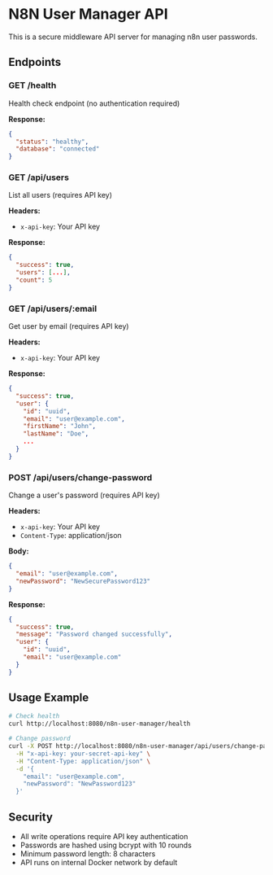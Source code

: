 # N8N User Manager API

This is a secure middleware API server for managing n8n user passwords.

## Endpoints

### GET /health
Health check endpoint (no authentication required)

**Response:**
```json
{
  "status": "healthy",
  "database": "connected"
}
```

### GET /api/users
List all users (requires API key)

**Headers:**
- `x-api-key`: Your API key

**Response:**
```json
{
  "success": true,
  "users": [...],
  "count": 5
}
```

### GET /api/users/:email
Get user by email (requires API key)

**Headers:**
- `x-api-key`: Your API key

**Response:**
```json
{
  "success": true,
  "user": {
    "id": "uuid",
    "email": "user@example.com",
    "firstName": "John",
    "lastName": "Doe",
    ...
  }
}
```

### POST /api/users/change-password
Change a user's password (requires API key)

**Headers:**
- `x-api-key`: Your API key
- `Content-Type`: application/json

**Body:**
```json
{
  "email": "user@example.com",
  "newPassword": "NewSecurePassword123"
}
```

**Response:**
```json
{
  "success": true,
  "message": "Password changed successfully",
  "user": {
    "id": "uuid",
    "email": "user@example.com"
  }
}
```

## Usage Example

```bash
# Check health
curl http://localhost:8080/n8n-user-manager/health

# Change password
curl -X POST http://localhost:8080/n8n-user-manager/api/users/change-password \
  -H "x-api-key: your-secret-api-key" \
  -H "Content-Type: application/json" \
  -d '{
    "email": "user@example.com",
    "newPassword": "NewPassword123"
  }'
```

## Security

- All write operations require API key authentication
- Passwords are hashed using bcrypt with 10 rounds
- Minimum password length: 8 characters
- API runs on internal Docker network by default
